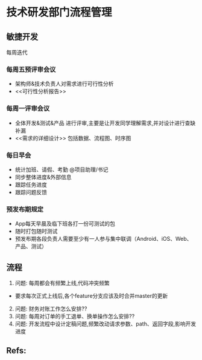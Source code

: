 # 技术研发部门流程管理

## 敏捷开发
每周迭代

### 每周五预评审会议
- 架构师&技术负责人对需求进行可行性分析
- <<可行性分析报告>>

### 每周一评审会议
- 全体开发&测试&产品 进行评审,主要是让开发同学理解需求,并对设计进行查缺补漏
- <<需求的详细设计>> 包括数据、流程图、时序图

### 每日早会
- 统计加班、请假、考勤 @项目助理/书记
- 同步整体进度&外部信息
- 跟踪任务进度
- 跟踪问题反馈

### 预发布期规定
- App每天早晨及临下班各打一份可测试的包
- 随时打包随时测试
- 预发布期各段负责人需要至少有一人参与集中联调（Android、iOS、Web、产品、测试）

## 流程
1. 问题: 每周都会有频繁上线,代码冲突频繁
  - 要求每次正式上线后,各个feature分支应该及时合并master的更新
2. 问题: 财务对账工作怎么安排??
3. 问题: 每周对订单的手工退单、换单操作怎么安排??
4. 问题: 开发流程中设计定稿问题,频繁改动请求参数、path、返回字段,影响开发进度  


## Refs:
